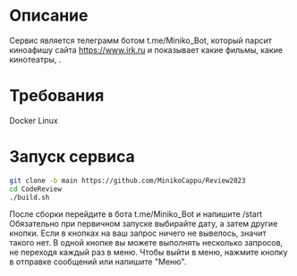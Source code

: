 # Описание

Сервис является телеграмм ботом t.me/Miniko_Bot, который парсит киноафишу сайта https://www.irk.ru и показывает какие фильмы, какие кинотеатры, .

# Требования

Docker
Linux

# Запуск сервиса

```bash
git clone -b main https://github.com/MinikoCappu/Review2023
cd CodeReview
./build.sh
```
После сборки перейдите в бота t.me/Miniko_Bot и напишите /start
Обязательно при первичном запуске выбирайте дату, а затем другие кнопки.
Если в кнопках на ваш запрос ничего не вывелось, значит такого нет.
В одной кнопке вы можете выполнять несколько запросов, не переходя каждый раз в меню.
Чтобы выйти в меню, нажмите кнопку в отправке сообщений или напишите "Меню".

